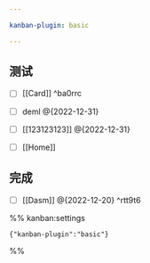 ```yaml
---

kanban-plugin: basic

---
```


## 测试

- [ ] [[Card]] ^ba0rrc
- [ ] deml @{2022-12-31}
- [ ] [[123123123]] @{2022-12-31}
- [ ]  [[Home]]


## 完成

- [ ] [[Dasm]] @{2022-12-20} ^rtt9t6




%% kanban:settings
```
{"kanban-plugin":"basic"}
```
%%
